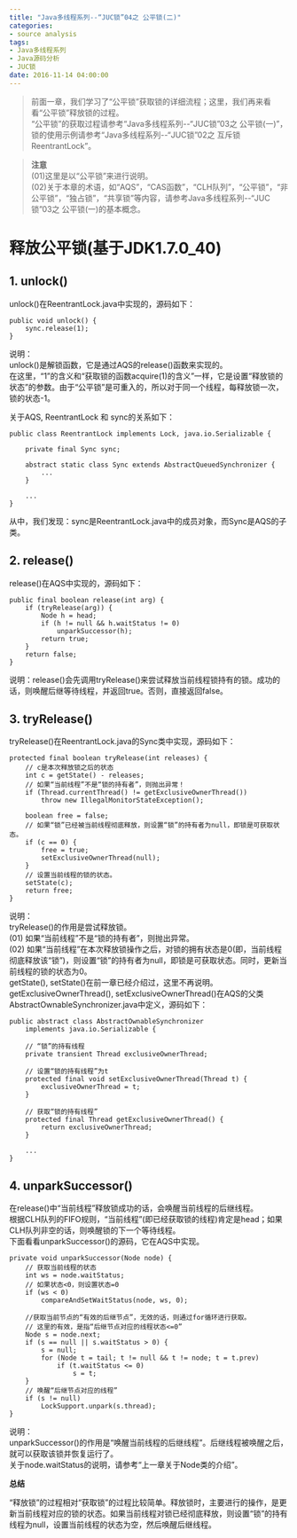 ```yaml
---
title: "Java多线程系列--“JUC锁”04之 公平锁(二)"
categories: 
- source analysis
tags: 
- Java多线程系列
- Java源码分析
- JUC锁
date: 2016-11-14 04:00:00
---
```

 
> 前面一章，我们学习了“公平锁”获取锁的详细流程；这里，我们再来看看“公平锁”释放锁的过程。  
“公平锁”的获取过程请参考“Java多线程系列--“JUC锁”03之 公平锁(一)”，锁的使用示例请参考“Java多线程系列--“JUC锁”02之 互斥锁ReentrantLock”。

> **注意**  
(01)这里是以“公平锁”来进行说明。  
(02)关于本章的术语，如“AQS”，“CAS函数”，“CLH队列”，“公平锁”，“非公平锁”，“独占锁”，“共享锁”等内容，请参考Java多线程系列--“JUC锁”03之 公平锁(一)的基本概念。


 
<a name="anchor1"></a>
# 释放公平锁(基于JDK1.7.0_40)

## 1. unlock()

unlock()在ReentrantLock.java中实现的，源码如下：

    public void unlock() {
        sync.release(1);
    }

说明：  
unlock()是解锁函数，它是通过AQS的release()函数来实现的。  
在这里，“1”的含义和“获取锁的函数acquire(1)的含义”一样，它是设置“释放锁的状态”的参数。由于“公平锁”是可重入的，所以对于同一个线程，每释放锁一次，锁的状态-1。

关于AQS, ReentrantLock 和 sync的关系如下：

    public class ReentrantLock implements Lock, java.io.Serializable {

        private final Sync sync;

        abstract static class Sync extends AbstractQueuedSynchronizer {
            ...
        }

        ...
    }

从中，我们发现：sync是ReentrantLock.java中的成员对象，而Sync是AQS的子类。


## 2. release()

release()在AQS中实现的，源码如下：

    public final boolean release(int arg) {
        if (tryRelease(arg)) {
            Node h = head;
            if (h != null && h.waitStatus != 0)
                unparkSuccessor(h);
            return true;
        }
        return false;
    }

说明：release()会先调用tryRelease()来尝试释放当前线程锁持有的锁。成功的话，则唤醒后继等待线程，并返回true。否则，直接返回false。

 

## 3. tryRelease()

tryRelease()在ReentrantLock.java的Sync类中实现，源码如下：

    protected final boolean tryRelease(int releases) {
        // c是本次释放锁之后的状态
        int c = getState() - releases;
        // 如果“当前线程”不是“锁的持有者”，则抛出异常！
        if (Thread.currentThread() != getExclusiveOwnerThread())
            throw new IllegalMonitorStateException();

        boolean free = false;
        // 如果“锁”已经被当前线程彻底释放，则设置“锁”的持有者为null，即锁是可获取状态。
        if (c == 0) {
            free = true;
            setExclusiveOwnerThread(null);
        }
        // 设置当前线程的锁的状态。
        setState(c);
        return free;
    }

说明：  
tryRelease()的作用是尝试释放锁。  
(01) 如果“当前线程”不是“锁的持有者”，则抛出异常。  
(02) 如果“当前线程”在本次释放锁操作之后，对锁的拥有状态是0(即，当前线程彻底释放该“锁”)，则设置“锁”的持有者为null，即锁是可获取状态。同时，更新当前线程的锁的状态为0。  
getState(), setState()在前一章已经介绍过，这里不再说明。  
getExclusiveOwnerThread(), setExclusiveOwnerThread()在AQS的父类AbstractOwnableSynchronizer.java中定义，源码如下：

    public abstract class AbstractOwnableSynchronizer
        implements java.io.Serializable {

        // “锁”的持有线程
        private transient Thread exclusiveOwnerThread;

        // 设置“锁的持有线程”为t
        protected final void setExclusiveOwnerThread(Thread t) {
            exclusiveOwnerThread = t;
        }

        // 获取“锁的持有线程”
        protected final Thread getExclusiveOwnerThread() {
            return exclusiveOwnerThread;
        }
       
        ...
    }

 

## 4. unparkSuccessor()

在release()中“当前线程”释放锁成功的话，会唤醒当前线程的后继线程。  
根据CLH队列的FIFO规则，“当前线程”(即已经获取锁的线程)肯定是head；如果CLH队列非空的话，则唤醒锁的下一个等待线程。  
下面看看unparkSuccessor()的源码，它在AQS中实现。

    private void unparkSuccessor(Node node) {
        // 获取当前线程的状态
        int ws = node.waitStatus;
        // 如果状态<0，则设置状态=0
        if (ws < 0)
            compareAndSetWaitStatus(node, ws, 0);

        //获取当前节点的“有效的后继节点”，无效的话，则通过for循环进行获取。
        // 这里的有效，是指“后继节点对应的线程状态<=0”
        Node s = node.next;
        if (s == null || s.waitStatus > 0) {
            s = null;
            for (Node t = tail; t != null && t != node; t = t.prev)
                if (t.waitStatus <= 0)
                    s = t;
        }
        // 唤醒“后继节点对应的线程”
        if (s != null)
            LockSupport.unpark(s.thread);
    }

说明：  
unparkSuccessor()的作用是“唤醒当前线程的后继线程”。后继线程被唤醒之后，就可以获取该锁并恢复运行了。  
关于node.waitStatus的说明，请参考“上一章关于Node类的介绍”。

 

**总结**

“释放锁”的过程相对“获取锁”的过程比较简单。释放锁时，主要进行的操作，是更新当前线程对应的锁的状态。如果当前线程对锁已经彻底释放，则设置“锁”的持有线程为null，设置当前线程的状态为空，然后唤醒后继线程。

